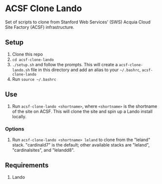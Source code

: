 # ACSF Clone Lando

Set of scripts to clone from Stanford Web Services' (SWS) Acquia Cloud Site Factory (ACSF) infrastructure.

## Setup

1. Clone this repo
2. `cd acsf-clone-lando`
3. `./setup.sh` and follow the prompts. This will create a `acsf-clone-lando.sh` file in this directory and add an alias to your `~/.bashrc`, `acsf-clone-lando`
4. Run `source ~/.bashrc`

## Use

1. Run `acsf-clone-lando <shortname>`, where `<shortname>` is the shortname of the site on ACSF. This will clone the site and spin up a Lando install locally.

### Options

1. Run `acsf-clone-lando <shortname> leland` to clone from the "leland" stack. "cardinald7" is the default; other available stacks are "leland", "cardinalsites", and "lelandd8".

## Requirements

1. Lando
